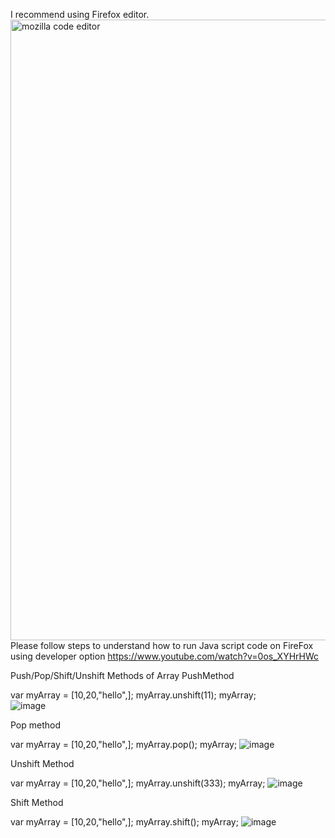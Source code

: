 I recommend using Firefox editor.  
<img width="993" alt="mozilla code editor" src="https://user-images.githubusercontent.com/34305933/111946422-d8701280-8ab1-11eb-96a2-d07f47fa12f8.PNG">
Please follow steps to understand how to run Java script code on FireFox using developer option https://www.youtube.com/watch?v=0os_XYHrHWc

Push/Pop/Shift/Unshift Methods of Array
PushMethod

var myArray = [10,20,"hello",];
myArray.unshift(11);
myArray;  
![image](https://user-images.githubusercontent.com/34305933/111948824-1ff89d80-8ab6-11eb-9eab-8478671fca1c.png)


Pop method

var myArray = [10,20,"hello",];
myArray.pop();
myArray;
![image](https://user-images.githubusercontent.com/34305933/111948992-4e767880-8ab6-11eb-8fff-519cbb556c76.png)

Unshift Method

var myArray = [10,20,"hello",];
myArray.unshift(333);
myArray;
![image](https://user-images.githubusercontent.com/34305933/111949058-6c43dd80-8ab6-11eb-840d-987121675639.png)

Shift Method

var myArray = [10,20,"hello",];
myArray.shift();
myArray;
![image](https://user-images.githubusercontent.com/34305933/111949123-88477f00-8ab6-11eb-9570-5bab4e2faade.png)
